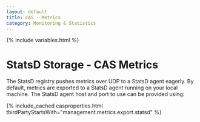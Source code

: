 ```yaml
---
layout: default
title: CAS - Metrics
category: Monitoring & Statistics
---
```


{% include variables.html %}

# StatsD Storage - CAS Metrics

The StatsD registry pushes metrics over UDP to a StatsD agent eagerly. By default,
metrics are exported to a StatsD agent running on your local machine.
The StatsD agent host and port to use can be provided using:

{% include_cached casproperties.html thirdPartyStartsWith="management.metrics.export.statsd" %}
